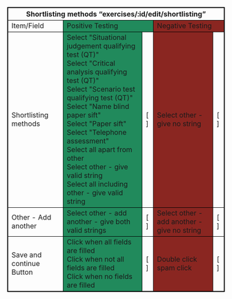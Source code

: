 <table style="border: 1px solid black;">
  <thead>
    <tr>
      <th colspan="5" style="border: 1px solid black;">Shortlisting methods “exercises/:id/edit/shortlisting”</th>
    </tr>
  </thead>
    <tbody style="border: 1px solid black;">
        <tr style="border: 1px solid black;">
            <td style="border: 1px solid black;">Item/Field</td>
            <td colspan="2" style="border: 1px solid black; background-color: #218a5c;">Positive Testing</td>
            <td colspan="2" style="border: 1px solid black; background-color: #8a2621;">Negative Testing</td>
        </tr>
        <tr >
            <td style="border: 1px solid black;">
                Shortlisting methods
            </td>
            <td style="border: 1px solid black; background-color: #218a5c;">
                Select "Situational judgement qualifying test (QT)"<br>
                Select "Critical analysis qualifying test (QT)"<br>
                Select "Scenario test qualifying test (QT)"<br>
                Select "Name blind paper sift"<br>
                Select "Paper sift"<br>
                Select "Telephone assessment"<br>
                Select all apart from other<br>
                Select other - give valid string<br>
                Select all including other - give valid string<br>
            </td>
            <td style="border: 1px solid black;">[ ]</td>
            <td style="border: 1px solid black; background-color: #8a2621;" >
                Select other - give no string<br>
            <td style="border: 1px solid black;">[ ]</td>
        </tr>
        <tr >
            <td style="border: 1px solid black;">
                Other - Add another
            </td>
            <td style="border: 1px solid black; background-color: #218a5c;">
                Select other - add another - give both valid strings<br>
            </td>
            <td style="border: 1px solid black;">[ ]</td>
            <td style="border: 1px solid black; background-color: #8a2621;" >
                Select other - add another - give no string<br>
            <td style="border: 1px solid black;">[ ]</td>
        </tr>
        <tr>
            <td style="border: 1px solid black;">Save and continue Button</td>
            <td style="border: 1px solid black; background-color: #218a5c;">
            Click when all fields are filled<br>
            Click when not all fields are filled<br>
            Click when no fields are filled</td>
            <td style="border: 1px solid black;">[ ]</td>
            <td style="border: 1px solid black; background-color: #8a2621;">Double click<br>spam click<br>
            </td>
            <td style="border: 1px solid black;">[ ]</td>
        </tr>
    </tbody>
</table>